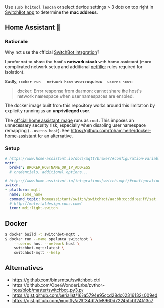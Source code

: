 Use `sudo hcitool lescan`
or select device settings > 3 dots on top right in
[SwitchBot app](https://play.google.com/store/apps/details?id=com.theswitchbot.switchbot)
to determine the **mac address**.

## Home Assistant 🏡

### Rationale

Why not use the official [SwitchBot integration](https://www.home-assistant.io/integrations/switchbot/)?

I prefer not to share the host's **network stack** with home assistant
(more complicated network setup
and additional [netfilter](https://en.wikipedia.org/wiki/Netfilter) rules required for isolation).

Sadly, `docker run --network host` even requires `--userns host`:
> docker: Error response from daemon: cannot share the host's network namespace when user namespaces are enabled.

The docker image built from this repository works around this limitation
by explicitly running as an **unprivileged user**.

The [official home assistant image](https://hub.docker.com/r/homeassistant/home-assistant)
runs as `root`.
This imposes an unnecessary security risk, especially when disabling user namespace remapping
(`--userns host`).
See https://github.com/fphammerle/docker-home-assistant for an alternative.

### Setup

```yaml
# https://www.home-assistant.io/docs/mqtt/broker/#configuration-variables
mqtt:
  broker: BROKER_HOSTNAME_OR_IP_ADDRESS
  # credentials, additional options...

# https://www.home-assistant.io/integrations/switch.mqtt/#configuration-variables
switch:
- platform: mqtt
  name: some_name
  command_topic: homeassistant/switch/switchbot/aa:bb:cc:dd:ee:ff/set
  # http://materialdesignicons.com/
  icon: mdi:light-switch
```

## Docker

```sh
$ docker build -t switchbot-mqtt .
$ docker run --name spelunca_switchbot \
    --userns host --network host \
    switchbot-mqtt:latest \
    switchbot-mqtt --help
```

## Alternatives

* https://github.com/binsentsu/switchbot-ctrl
* https://github.com/OpenWonderLabs/python-host/blob/master/switchbot_py3.py
* https://gist.github.com/aerialist/163a5794e95ccd28dc023161324009ed
* https://gist.github.com/mugifly/a29f34df7de8960d72245fcb124513c7
